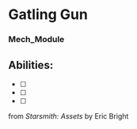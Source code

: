 # Gatling Gun
### Mech_Module


## Abilities:


- [ ] 

- [ ] 

- [ ] 



from *Starsmith: Assets* by Eric Bright